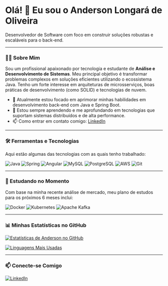 # Olá! 👋 Eu sou o Anderson Longará de Oliveira

Desenvolvedor de Software com foco em construir soluções robustas e escaláveis para o back-end.

---

### 👨‍💻 Sobre Mim

Sou um profissional apaixonado por tecnologia e estudante de **Análise e Desenvolvimento de Sistemas**. Meu principal objetivo é transformar problemas complexos em soluções eficientes utilizando o ecossistema Java. Tenho um forte interesse em arquiteturas de microsserviços, boas práticas de desenvolvimento (como SOLID) e tecnologias de nuvem.

- 🔭 Atualmente estou focado em aprimorar minhas habilidades em desenvolvimento back-end com Java e Spring Boot.
- 🌱 Estou sempre aprendendo e me aprofundando em tecnologias que suportam sistemas distribuídos e de alta performance.
- 📫 Como entrar em contato comigo: [LinkedIn](https://www.linkedin.com/in/andersonlongara/)

---

### 🛠️ Ferramentas e Tecnologias

Aqui estão algumas das tecnologias com as quais tenho trabalhado:

![Java](https://img.shields.io/badge/Java-ED8B00?style=for-the-badge&logo=openjdk&logoColor=white)
![Spring](https://img.shields.io/badge/Spring-6DB33F?style=for-the-badge&logo=spring&logoColor=white)
![Angular](https://img.shields.io/badge/Angular-DD0031?style=for-the-badge&logo=angular&logoColor=white)
![MySQL](https://img.shields.io/badge/MySQL-4479A1?style=for-the-badge&logo=mysql&logoColor=white)
![PostgreSQL](https://img.shields.io/badge/PostgreSQL-4169E1?style=for-the-badge&logo=postgresql&logoColor=white)
![AWS](https://img.shields.io/badge/AWS-232F3E?style=for-the-badge&logo=amazon-aws&logoColor=white)
![Git](https://img.shields.io/badge/GIT-E44C30?style=for-the-badge&logo=git&logoColor=white)

---

### 🚀 Estudando no Momento

Com base na minha recente análise de mercado, meu plano de estudos para os próximos 6 meses inclui:

![Docker](https://img.shields.io/badge/Docker-2496ED?style=for-the-badge&logo=docker&logoColor=white)
![Kubernetes](https://img.shields.io/badge/Kubernetes-326CE5?style=for-the-badge&logo=kubernetes&logoColor=white)
![Apache Kafka](https://img.shields.io/badge/Apache%20Kafka-231F20?style=for-the-badge&logo=apachekafka&logoColor=white)

---

### 📊 Minhas Estatísticas no GitHub

[![Estatísticas de Anderson no GitHub](https://github-readme-stats.vercel.app/api?username=AndersonLongara&show_icons=true&theme=dracula&include_all_commits=true&count_private=true)](https://github.com/anuraghazra/github-readme-stats)

[![Linguagens Mais Usadas](https://github-readme-stats.vercel.app/api/top-langs/?username=AndersonLongara&layout=compact&langs_count=7&theme=dracula)](https://github.com/anuraghazra/github-readme-stats)

---

### 📫 Conecte-se Comigo

[![LinkedIn](https://img.shields.io/badge/linkedin-%230077B5.svg?style=for-the-badge&logo=linkedin&logoColor=white)](https://www.linkedin.com/in/andersonlongara/)
